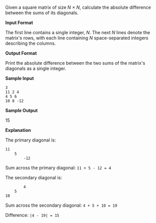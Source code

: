 Given a square matrix of size *N × N*, calculate the absolute difference between the sums of its diagonals.

**Input Format**

The first line contains a single integer, *N*. The next *N* lines denote the matrix's rows, with each line containing *N* space-separated integers describing the columns.

**Output Format**

Print the absolute difference between the two sums of the matrix's diagonals as a single integer.

**Sample Input**

	3
	11 2 4
	4 5 6
	10 8 -12

**Sample Output**

15

**Explanation**

The primary diagonal is:

	11
		5
			-12

Sum across the primary diagonal: `11 + 5 - 12 = 4`

The secondary diagonal is:
	
			4
		5
	10

Sum across the secondary diagonal: `4 + 5 + 10 = 19`

Difference: `|4 - 19| = 15`